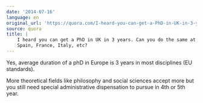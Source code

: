 ```yaml
---
date: '2014-07-16'
language: en
original_url: 'https://quora.com/I-heard-you-can-get-a-PhD-in-UK-in-3-years-Can-you-do-the-same-at-Spain-France-Italy-etc/answer/Clément-Renaud'
source: quora
title: |
    I heard you can get a PhD in UK in 3 years. Can you do the same at
    Spain, France, Italy, etc?
---
```


Yes, average duration of a phD in Europe is 3 years in most disciplines
(EU standards). 
 
More theoretical fields like philosophy and social sciences accept more
but you still need special administrative dispensation to pursue in 4th
or 5th year.
